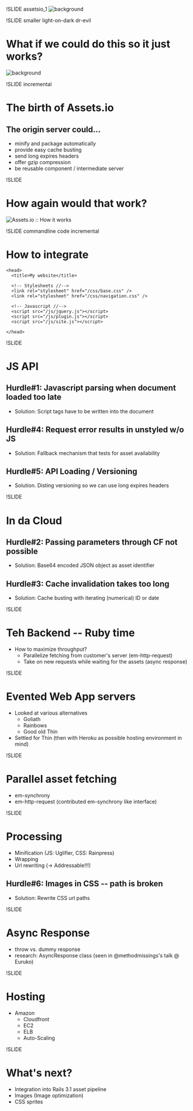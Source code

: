 !SLIDE assetsio_1
![background](assetsio_1.jpg "Assets.io")

!SLIDE smaller light-on-dark dr-evil
# What if we could do this so it just works?
![background](dr-evil.jpg "Dr. Evil")

!SLIDE incremental
# The birth of Assets.io
## The origin server could...
* minify and package automatically
* provide easy cache busting
* send long expires headers
* offer gzip compression
* be reusable component / intermediate server

!SLIDE
# How again would that work?
![Assets.io :: How it works](howitworks.png)

!SLIDE commandline code incremental
# How to integrate
    <head>
      <title>My website</title>

      <!-- Stylesheets //-->
      <link rel="stylesheet" href="/css/base.css" />
      <link rel="stylesheet" href="/css/navigation.css" />

      <!-- Javascript //-->
      <script src="/js/jquery.js"></script>
      <script src="/js/plugin.js"></script>
      <script src="/js/site.js"></script>

    </head>

<!-- TODO: structure the rest of the content into slides and transform into
           problem/solution style-->
!SLIDE
# JS API
## Hurdle#1: Javascript parsing when document loaded too late
* Solution: Script tags have to be written into the document

## Hurdle#4: Request error results in unstyled w/o JS
* Solution: Fallback mechanism that tests for asset availability

## Hurdle#5: API Loading / Versioning
* Solution. Disting versioning so we can use long expires headers

!SLIDE
# In da Cloud
## Hurdle#2: Passing parameters through CF not possible
* Solution: Base64 encoded JSON object as asset identifier

## Hurdle#3: Cache invalidation takes too long
* Solution: Cache busting with iterating (numerical) ID or date

!SLIDE
# Teh Backend -- Ruby time
* How to maximize throughput?
  - Parallelize fetching from customer's server (em-http-request)
  - Take on new requests while waiting for the assets (async response)
<!-- could use an image, huh? -->

!SLIDE
# Evented Web App servers
* Looked at various alternatives
  - Goliath
  - Rainbows
  - Good old Thin
* Settled for Thin (then with Heroku as possible hosting environment in mind)
<!-- show code, how does it look in Goliath/em-synchrony vs. Thin -->

!SLIDE
# Parallel asset fetching
* em-synchrony
* em-http-request (contributed em-synchrony like interface)

!SLIDE
# Processing
* Minification (JS: Uglifier, CSS: Rainpress)
* Wrapping
* Url rewriting (-> Addressable!!!)

## Hurdle#6: Images in CSS -- path is broken
* Solution: Rewrite CSS url paths

!SLIDE
# Async Response
* throw vs. dummy response
* research: AsyncResponse class (seen in @methodmissings's talk @ Euruko)
<!-- show code -->

!SLIDE
# Hosting
* Amazon
  - Cloudfront
  - EC2
  - ELB
  - Auto-Scaling

!SLIDE
# What's next?
* Integration into Rails 3.1 asset pipeline
* Images (Image optimization)
* CSS sprites
